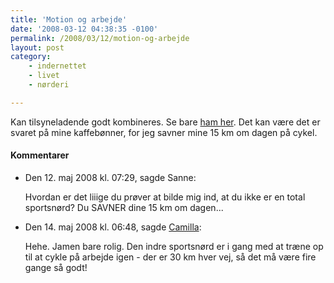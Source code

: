```yaml
---
title: 'Motion og arbejde'
date: '2008-03-12 04:38:35 -0100'
permalink: /2008/03/12/motion-og-arbejde
layout: post
category:
    - indernettet
    - livet
    - nørderi

---
```

Kan tilsyneladende godt kombineres. Se bare [ham her](http://jonathanfields.com/blog/how-i-burn-600-calories-a-day-blogging/). Det kan være det er svaret på mine kaffebønner, for jeg savner mine 15 km om dagen på cykel.
<div class="vintage-comments">
<h4>Kommentarer </h4>
<ul class="vintage-comments-list"><li>
<p class="comment-meta">Den <time datetime="2008-05-12T19:29:16+02:00">12. maj 2008 kl.  07:29</time>, sagde Sanne:</p>
<p>Hvordan er det liiige du prøver at bilde mig ind, at du ikke er en total sportsnørd? Du SAVNER dine 15 km om dagen...</p>
</li>
<li>
<p class="comment-meta">Den <time datetime="2008-05-14T06:48:21+02:00">14. maj 2008 kl.  06:48</time>, sagde <a href="http://">Camilla</a>:</p>
<p>Hehe. Jamen bare rolig. Den indre sportsnørd er i gang med at træne op til at cykle på arbejde igen - der er 30 km hver vej, så det må være fire gange så godt!</p>
</li>
</ul>
</div>
